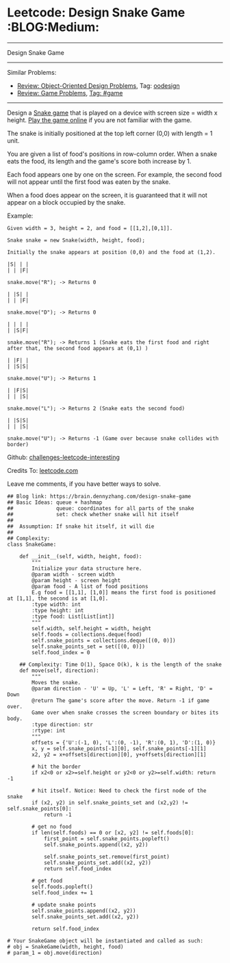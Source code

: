 # Leetcode: Design Snake Game     :BLOG:Medium:


---

Design Snake Game  

---

Similar Problems:  
-   [Review: Object-Oriented Design Problems](https://brain.dennyzhang.com/review-oodesign), Tag: [oodesign](https://brain.dennyzhang.com/tag/oodesign)
-   [Review: Game Problems](https://brain.dennyzhang.com/review-game), [Tag: #game](https://brain.dennyzhang.com/tag/game)

---

Design a [Snake game](https://en.wikipedia.org/wiki/Snake_(video_game_genre)) that is played on a device with screen size = width x height. [Play the game online](http://patorjk.com/games/snake/) if you are not familiar with the game.  

The snake is initially positioned at the top left corner (0,0) with length = 1 unit.  

You are given a list of food's positions in row-column order. When a snake eats the food, its length and the game's score both increase by 1.  

Each food appears one by one on the screen. For example, the second food will not appear until the first food was eaten by the snake.  

When a food does appear on the screen, it is guaranteed that it will not appear on a block occupied by the snake.  

Example:  

    Given width = 3, height = 2, and food = [[1,2],[0,1]].
    
    Snake snake = new Snake(width, height, food);
    
    Initially the snake appears at position (0,0) and the food at (1,2).
    
    |S| | |
    | | |F|
    
    snake.move("R"); -> Returns 0
    
    | |S| |
    | | |F|
    
    snake.move("D"); -> Returns 0
    
    | | | |
    | |S|F|
    
    snake.move("R"); -> Returns 1 (Snake eats the first food and right after that, the second food appears at (0,1) )
    
    | |F| |
    | |S|S|
    
    snake.move("U"); -> Returns 1
    
    | |F|S|
    | | |S|
    
    snake.move("L"); -> Returns 2 (Snake eats the second food)
    
    | |S|S|
    | | |S|
    
    snake.move("U"); -> Returns -1 (Game over because snake collides with border)

Github: [challenges-leetcode-interesting](https://github.com/DennyZhang/challenges-leetcode-interesting/tree/master/design-snake-game)  

Credits To: [leetcode.com](https://leetcode.com/problems/design-snake-game/description/)  

Leave me comments, if you have better ways to solve.  

    ## Blog link: https://brain.dennyzhang.com/design-snake-game
    ## Basic Ideas: queue + hashmap
    ##              queue: coordinates for all parts of the snake
    ##              set: check whether snake will hit itself
    ##
    ##  Assumption: If snake hit itself, it will die
    ##
    ## Complexity:
    class SnakeGame:
    
        def __init__(self, width, height, food):
            """
            Initialize your data structure here.
            @param width - screen width
            @param height - screen height 
            @param food - A list of food positions
            E.g food = [[1,1], [1,0]] means the first food is positioned at [1,1], the second is at [1,0].
            :type width: int
            :type height: int
            :type food: List[List[int]]
            """
            self.width, self.height = width, height
            self.foods = collections.deque(food)
            self.snake_points = collections.deque([(0, 0)])
            self.snake_points_set = set([(0, 0)])
            self.food_index = 0
    
        ## Complexity: Time O(1), Space O(k), k is the length of the snake
        def move(self, direction):
            """
            Moves the snake.
            @param direction - 'U' = Up, 'L' = Left, 'R' = Right, 'D' = Down 
            @return The game's score after the move. Return -1 if game over. 
            Game over when snake crosses the screen boundary or bites its body.
            :type direction: str
            :rtype: int
            """
            offsets = {'U':(-1, 0), 'L':(0, -1), 'R':(0, 1), 'D':(1, 0)}
            x, y = self.snake_points[-1][0], self.snake_points[-1][1]
            x2, y2 = x+offsets[direction][0], y+offsets[direction][1]
    
            # hit the border
            if x2<0 or x2>=self.height or y2<0 or y2>=self.width: return -1
    
            # hit itself. Notice: Need to check the first node of the snake
            if (x2, y2) in self.snake_points_set and (x2,y2) != self.snake_points[0]:
                return -1
    
            # get no food
            if len(self.foods) == 0 or [x2, y2] != self.foods[0]:
                first_point = self.snake_points.popleft()
                self.snake_points.append((x2, y2))
    
                self.snake_points_set.remove(first_point)
                self.snake_points_set.add((x2, y2))
                return self.food_index
    
            # get food
            self.foods.popleft()
            self.food_index += 1
    
            # update snake points
            self.snake_points.append((x2, y2))
            self.snake_points_set.add((x2, y2))
    
            return self.food_index
    
    # Your SnakeGame object will be instantiated and called as such:
    # obj = SnakeGame(width, height, food)
    # param_1 = obj.move(direction)